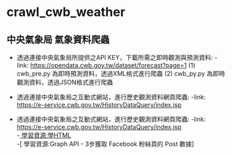 # crawl_cwb_weather
## 中央氣象局 氣象資料爬蟲

* 透過連接中央氣象局所提供之API KEY，下載所需之即時觀測與預測資料:
  -link: https://opendata.cwb.gov.tw/dataset/forecast?page=1
   (1) cwb_pre.py 為即時預測資料，透過XML格式進行爬蟲
   (2) cwb_py.py 為即時觀測資料，透過JSON格式進行爬蟲
   
* 透過連接中央氣象局之互動式網站，進行歷史觀測資料網頁爬蟲:
  -link:  https://e-service.cwb.gov.tw/HistoryDataQuery/index.jsp
* 透過連接中央氣象局之互動式網站，進行歷史觀測資料網頁爬蟲:
  -link:  https://e-service.cwb.gov.tw/HistoryDataQuery/index.jsp  
  -[  學習資源:學HTML](http://mrorz.github.io/webdev/html.html#/)  
  -[  學習資源:Graph API - 3步獲取 Facebook 粉絲頁的 Post 數據]
